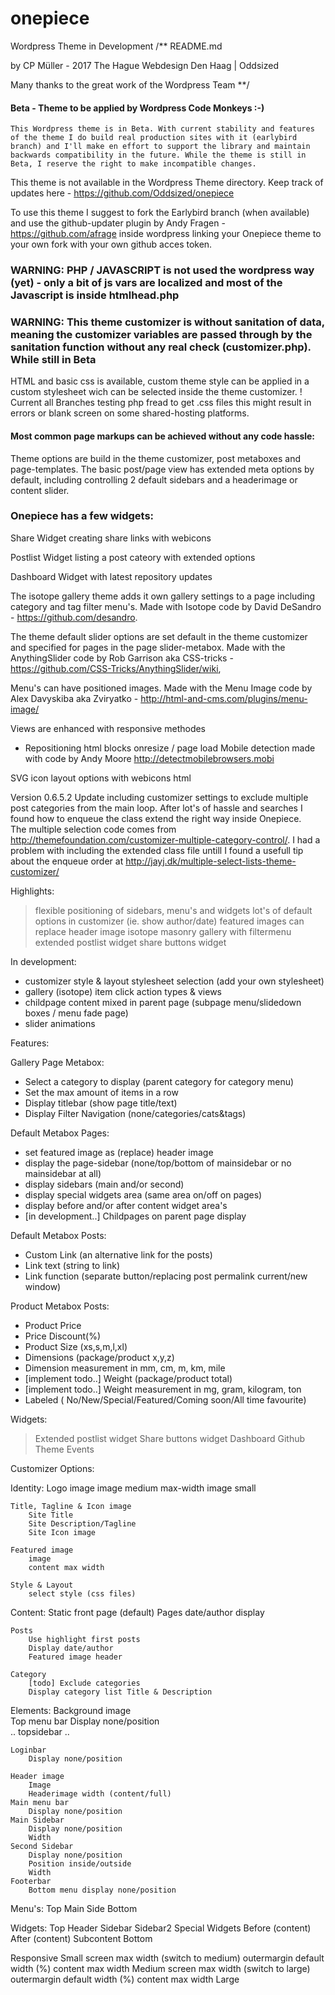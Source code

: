 # onepiece
Wordpress Theme in Development
/**
README.md

by CP Müller - 2017 The Hague 
Webdesign Den Haag | Oddsized

Many thanks to the great work of the Wordpress Team
**/



#### Beta - Theme to be applied by Wordpress Code Monkeys :-)

	This Wordpress theme is in Beta. With current stability and features of the theme I do build real production sites with it (earlybird branch) and I'll make en effort to support the library and maintain backwards compatibility in the future. While the theme is still in Beta, I reserve the right to make incompatible changes. 

  This theme is not available in the Wordpress Theme directory. 
  Keep track of updates here - https://github.com/Oddsized/onepiece
  
  To use this theme I suggest to fork the Earlybird branch (when available) and use the github-updater plugin by Andy Fragen - https://github.com/afrage inside wordpress linking your Onepiece theme to your own fork with your own github acces token. 


### WARNING: PHP / JAVASCRIPT is not used the wordpress way (yet) - only a bit of js vars are localized and most of the Javascript is inside htmlhead.php

### WARNING: This theme customizer is without sanitation of data, meaning the customizer variables are passed through by the sanitation function without any real check (customizer.php). While still in Beta 


HTML and basic css is available, custom theme style can be applied in a custom stylesheet wich can be selected inside the theme customizer. ! Current all Branches testing php fread to get .css files this might result in errors or blank screen on some shared-hosting platforms.

#### Most common page markups can be achieved without any code hassle:

Theme options are build in the theme customizer, post metaboxes and page-templates.
The basic post/page view has extended meta options by default, including controlling 2 default sidebars and a headerimage or content slider. 


### Onepiece has a few widgets:

Share Widget creating share links with webicons

Postlist Widget listing a post cateory with extended options

Dashboard Widget with latest repository updates



The isotope gallery theme adds it own gallery settings to a page including category and tag filter menu's.
Made with Isotope code by David DeSandro - https://github.com/desandro. 

The theme default slider options are set default in the theme customizer and specified for pages in the page slider-metabox. Made with the AnythingSlider code by Rob Garrison aka CSS-tricks - https://github.com/CSS-Tricks/AnythingSlider/wiki, 

Menu's can have positioned images.
Made with the Menu Image code by Alex Davyskiba aka Zviryatko - http://html-and-cms.com/plugins/menu-image/

Views are enhanced with responsive methodes
- Repositioning html blocks onresize / page load
Mobile detection made with code by Andy Moore http://detectmobilebrowsers.mobi 

SVG icon layout options with webicons html


Version 0.6.5.2
Update including customizer settings to exclude multiple post categories from the main loop.
After lot's of hassle and searches I found how to enqueue the class extend the right way inside Onepiece.  
The multiple selection code comes from http://themefoundation.com/customizer-multiple-category-control/.
I had a problem with including the extended class file untill I found a usefull tip about the enqueue order at http://jayj.dk/multiple-select-lists-theme-customizer/

Highlights:

> flexible positioning of sidebars, menu's and widgets
> lot's of default options in customizer (ie. show author/date)
> featured images can replace header image
> isotope masonry gallery with filtermenu
> extended postlist widget
> share buttons widget

In development:

- customizer style & layout stylesheet selection (add your own stylesheet)
- gallery (isotope) item click action types & views
- childpage content mixed in parent page (subpage menu/slidedown boxes / menu fade page)
- slider animations



Features:


Gallery Page Metabox:
- Select a category to display (parent category for category menu)
- Set the max amount of items in a row
- Display titlebar (show page title/text) 
- Display Filter Navigation (none/categories/cats&tags)


Default Metabox Pages:
- set featured image as (replace) header image 
- display the page-sidebar (none/top/bottom of mainsidebar or no mainsidebar at all)
- display sidebars (main and/or second)
- display special widgets area (same area on/off on pages)
- display before and/or after content widget area's
- [in development..] Childpages on parent page display


Default Metabox Posts:
- Custom Link (an  alternative link for the posts)
- Link text (string to link) 
- Link function (separate button/replacing post permalink current/new window)


Product Metabox Posts:
- Product Price  
- Price Discount(%)  
- Product Size  (xs,s,m,l,xl)
- Dimensions (package/product x,y,z) 
- Dimension measurement in mm, cm, m, km, mile
- [implement todo..] Weight (package/product total)  
- [implement todo..] Weight measurement in mg, gram, kilogram, ton
- Labeled ( No/New/Special/Featured/Coming soon/All time favourite)

Widgets:
> Extended postlist widget
> Share buttons widget
> Dashboard Github Theme Events

Customizer Options:

Identity:
    Logo image 
        image medium
    	max-width
        image small
    
    Title, Tagline & Icon image
        Site Title
        Site Description/Tagline
        Site Icon image
    
    Featured image
        image
		content max width
		
	Style & Layout
	    select style (css files)
	   
Content:
    Static front page (default)
    Pages
        date/author display

    Posts
        Use highlight first posts
        Display date/author
        Featured image header
        
    Category
        [todo] Exclude categories
        Display category list Title & Description 

   
Elements:
    Background image    
    Top menu bar
        Display none/position  
    	..
	topsidebar 
	..
	
    Loginbar    
        Display none/position
      
    Header image
		Image
		Headerimage width (content/full)
    Main menu bar
        Display none/position
    Main Sidebar
        Display none/position
        Width       
    Second Sidebar
        Display none/position
        Position inside/outside
        Width
    Footerbar
        Bottom menu display none/position

Menu's:
    Top
    Main
    Side
    Bottom
    
Widgets:
    Top
    Header
    Sidebar
    Sidebar2
    Special Widgets
    Before (content)
    After (content)
    Subcontent
    Bottom

Responsive
	Small
		screen max width (switch to medium)
		outermargin default width (%)
		content max width
	Medium
		screen max width (switch to large)
		outermargin default width (%)
		content max width
	Large
